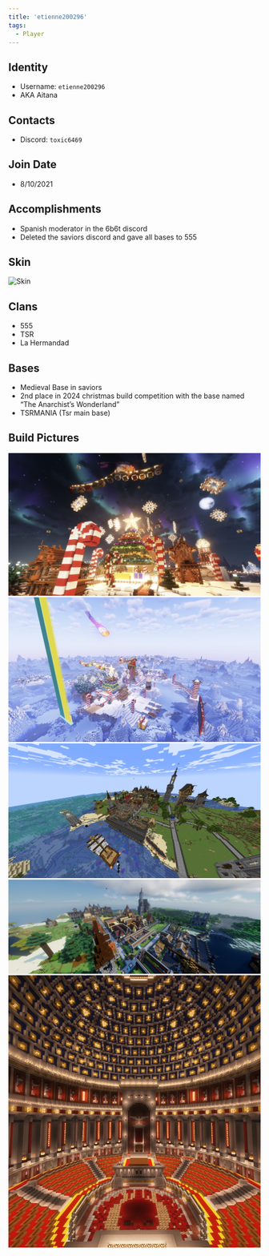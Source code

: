 ```yaml
---
title: 'etienne200296'
tags:
  - Player
---
```


## Identity
* Username: `etienne200296`
* AKA Aitana

## Contacts
* Discord: `toxic6469`

## Join Date
* 8/10/2021

## Accomplishments
* Spanish moderator in the 6b6t discord
* Deleted the saviors discord and gave all bases to 555

## Skin
![Skin](https://s.namemc.com/3d/skin/body.png?id=e2039446ac54354f&model=slim&width=100&height=200)

## Clans 
* 555
* TSR
* La Hermandad

## Bases
* Medieval Base in saviors 
* 2nd place in 2024 christmas build competition with the base named “The Anarchist’s Wonderland”
* TSRMANIA (Tsr main base)

## Build Pictures 
![christmasbase](../../static/img/players/etienne200296/christmas_base.png)
![christmasbase2](../../static/img/players/etienne200296/christmasbase_2.png)
![midevilbase](../../static/img/players/etienne200296/midevil_base.png)
![midevilbase2](../../static/img/players/etienne200296/midevilbase_2.png)
![tsrbase](../../static/img/players/etienne200296/tsr_base.png)